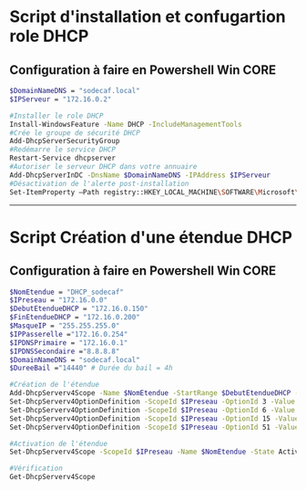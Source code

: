 # Script d'installation et confugartion role DHCP
## Configuration à faire en Powershell Win CORE
````bash
$DomainNameDNS = "sodecaf.local"
$IPServeur = "172.16.0.2"

#Installer le role DHCP
Install-WindowsFeature -Name DHCP -IncludeManagementTools
#Crée le groupe de sécurité DHCP
Add-DhcpServerSecurityGroup
#Redémarre le service DHCP
Restart-Service dhcpserver
#Autoriser le serveur DHCP dans votre annuaire
Add-DhcpServerInDC -DnsName $DomainNameDNS -IPAddress $IPServeur
#Désactivation de l'alerte post-installation
Set-ItemProperty –Path registry::HKEY_LOCAL_MACHINE\SOFTWARE\Microsoft\ServerManager\Roles\12 –Name ConfigurationState –Value 2
````
---------------------------------------------------------------------------------------------------------------------------------
# Script Création d'une étendue DHCP
## Configuration à faire en Powershell Win CORE
````bash
$NomEtendue = "DHCP_sodecaf"
$IPreseau = "172.16.0.0"
$DebutEtendueDHCP = "172.16.0.150"
$FinEtendueDHCP = "172.16.0.200"
$MasqueIP = "255.255.255.0"
$IPPasserelle ="172.16.0.254"
$IPDNSPrimaire = "172.16.0.1"
$IPDNSSecondaire ="8.8.8.8"
$DomainNameDNS = "sodecaf.local"
$DureeBail ="14440" # Durée du bail = 4h

#Création de l'étendue
Add-DhcpServerv4Scope -Name $NomEtendue -StartRange $DebutEtendueDHCP -EndRange $FinEtendueDHCP -SubnetMask $MasqueIP
Set-DhcpServerv4OptionDefinition -ScopeId $IPreseau -OptionId 3 -Value $IPPasserelle
Set-DhcpServerv4OptionDefinition -ScopeId $IPreseau -OptionId 6 -Value $IPDNSPrimaire,$IPDNSSecondaire -Force
Set-DhcpServerv4OptionDefinition -ScopeId $IPreseau -OptionId 15 -Value $DomainNameDNS
Set-DhcpServerv4OptionDefinition -ScopeId $IPreseau -OptionId 51 -Valuev $DureeBail

#Activation de l'étendue
Set-DhcpServerv4Scope -ScopeId $IPreseau -Name $NomEtendue -State Active

#Vérification
Get-DhcpServerv4Scope
````

